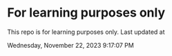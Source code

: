 # For learning purposes only
This repo is for learning purposes only.
Last updated at

Wednesday, November 22, 2023 9:17:07 PM

